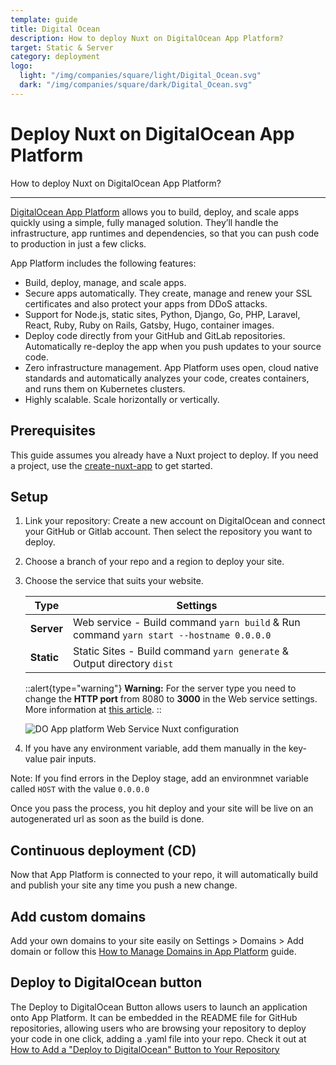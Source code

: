 ```yaml
---
template: guide
title: Digital Ocean
description: How to deploy Nuxt on DigitalOcean App Platform?
target: Static & Server
category: deployment
logo:
  light: "/img/companies/square/light/Digital_Ocean.svg"
  dark: "/img/companies/square/dark/Digital_Ocean.svg"
---
```

# Deploy Nuxt on DigitalOcean App Platform

How to deploy Nuxt on DigitalOcean App Platform?

---

[DigitalOcean App Platform](https://www.digitalocean.com/products/app-platform/) allows you to build, deploy, and scale apps quickly using a simple, fully managed solution. They’ll handle the infrastructure, app runtimes and dependencies, so that you can push code to production in just a few clicks.

App Platform includes the following features:

- Build, deploy, manage, and scale apps.
- Secure apps automatically. They create, manage and renew your SSL certificates and also protect your apps from DDoS attacks.
- Support for Node.js, static sites, Python, Django, Go, PHP, Laravel, React, Ruby, Ruby on Rails, Gatsby, Hugo, container images.
- Deploy code directly from your GitHub and GitLab repositories. Automatically re-deploy the app when you push updates to your source code.
- Zero infrastructure management. App Platform uses open, cloud native standards and automatically analyzes your code, creates containers, and runs them on Kubernetes clusters.
- Highly scalable. Scale horizontally or vertically.

## Prerequisites

This guide assumes you already have a Nuxt project to deploy. If you need a project, use the [create-nuxt-app](https://github.com/nuxt/create-nuxt-app) to get started.

## Setup

1. Link your repository: Create a new account on DigitalOcean and connect your GitHub or Gitlab account. Then select the repository you want to deploy.
2. Choose a branch of your repo and a region to deploy your site.
3. Choose the service that suits your website.

   | Type       | Settings                                                               |
   | ---------- | ---------------------------------------------------------------------- |
   | **Server** | Web service - Build command `yarn build` & Run command `yarn start --hostname 0.0.0.0`    |
   | **Static** | Static Sites - Build command `yarn generate` & Output directory `dist` |

   ::alert{type="warning"}
    <b>Warning:</b> For the server type you need to change the **HTTP port** from 8080 to **3000** in the Web service settings. <br /> More information at [this article](https://dev.to/tillsanders/deploy-nuxt-js-on-digitalocean-app-platform-in-5-minutes-or-less-2dij).
   ::

   ![DO App platform Web Service Nuxt configuration](https://i.imgur.com/BhBu49J.png)

4. If you have any environment variable, add them manually in the key-value pair inputs.

Note: If you find errors in the Deploy stage, add an environmnet variable called `HOST` with the value `0.0.0.0`

Once you pass the process, you hit deploy and your site will be live on an autogenerated url as soon as the build is done.

## Continuous deployment (CD)

Now that App Platform is connected to your repo, it will automatically build and publish your site any time you push a new change.

## Add custom domains

Add your own domains to your site easily on Settings > Domains > Add domain or follow this [How to Manage Domains in App Platform](https://www.digitalocean.com/docs/app-platform/how-to/manage-domains/) guide.

## Deploy to DigitalOcean button

The Deploy to DigitalOcean Button allows users to launch an application onto App Platform. It can be embedded in the README file for GitHub repositories, allowing users who are browsing your repository to deploy your code in one click, adding a .yaml file into your repo. Check it out at [How to Add a "Deploy to DigitalOcean" Button to Your Repository](https://www.digitalocean.com/docs/app-platform/how-to/add-deploy-do-button/)
